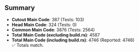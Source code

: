## Summary

- **Cutout Main Code**: 387 (Tests: 103)  
- **Head Main Code**: 324 (Tests: 0)  
- **Common Main Code**: 3876 (Tests: 2564)  
- **Total Main Code (excluding build.rs)**: 4587  
- **Total Main Code (including build.rs)**: 4746 (Reported: 4746)  
✅ Totals match.
